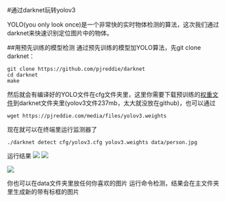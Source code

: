 #通过darknet玩转yolov3

YOLO(you only look once)是一个非常快的实时物体检测的算法，这次我们通过darknet来快速识别定位图片中的物体。

##用预先训练的模型检测
通过预先训练的模型加YOLO算法，先git clone darknet：
```
git clone https://github.com/pjreddie/darknet
cd darknet
make
```
然后就会有编译好的YOLO文件在cfg文件夹里，这里你需要下载预训练的[权重文件](pjreddie.com/media/files/yolov3.weights)到darknet文件夹里(yolov3文件237mb，太大就没放在github)，也可以通过
```
wget https://pjreddie.com/media/files/yolov3.weights
```
现在就可以在终端里运行监测器了
```
./darknet detect cfg/yolov3.cfg yolov3.weights data/person.jpg

```
运行结果
![](/Users/noending/Desktop/Github/darknet/result/02.png)
![](/Users/noending/Desktop/Github/darknet/result/01.png)

![](/Users/noending/Desktop/Github/darknet/result/predictions.png)

你也可以在data文件夹里放任何你喜欢的图片 运行命令检测，结果会在主文件夹里生成新的带有标框的图片


